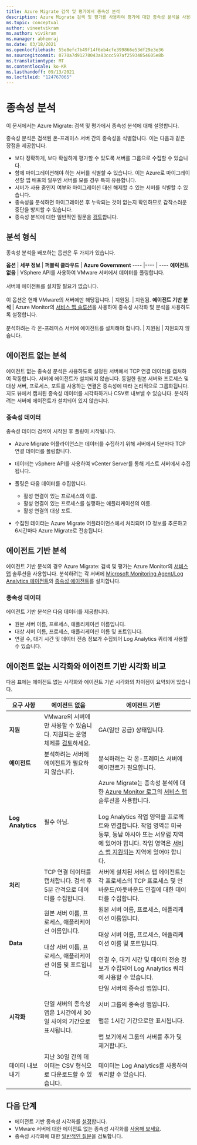 ```yaml
---
title: Azure Migrate 검색 및 평가에서 종속성 분석
description: Azure Migrate 검색 및 평가를 사용하여 평가에 대한 종속성 분석을 사용하는 방법을 설명합니다.
ms.topic: conceptual
author: vineetvikram
ms.author: vivikram
ms.manager: abhemraj
ms.date: 03/18/2021
ms.openlocfilehash: 55e8efc7b49f14f6eb4cfe399866e53df29e3e36
ms.sourcegitcommit: 0770a7d91278043a83ccc597af25934854605e8b
ms.translationtype: MT
ms.contentlocale: ko-KR
ms.lasthandoff: 09/13/2021
ms.locfileid: "124767065"
---
```

# <a name="dependency-analysis"></a>종속성 분석

이 문서에서는 Azure Migrate: 검색 및 평가에서 종속성 분석에 대해 설명합니다.

종속성 분석은 검색된 온-프레미스 서버 간의 종속성을 식별합니다. 이는 다음과 같은 장점을 제공합니다.

- 보다 정확하게, 보다 확실하게 평가할 수 있도록 서버를 그룹으로 수집할 수 있습니다.
- 함께 마이그레이션해야 하는 서버를 식별할 수 있습니다. 이는 Azure로 마이그레이션할 앱 배포의 일부인 서버를 모를 경우 특히 유용합니다.
- 서버가 사용 중인지 여부와 마이그레이션 대신 해제할 수 있는 서버를 식별할 수 있습니다.
- 종속성을 분석하면 마이그레이션 후 누락되는 것이 없는지 확인하므로 갑작스러운 중단을 방지할 수 있습니다.
- 종속성 분석에 대한 일반적인 질문을 [검토](common-questions-discovery-assessment.md#what-is-dependency-visualization)합니다.

## <a name="analysis-types"></a>분석 형식

종속성 분석을 배포하는 옵션은 두 가지가 있습니다.

**옵션** | **세부 정보** | **퍼블릭 클라우드** | **Azure Government**
----  |---- | ----
**에이전트 없음** | VSphere API를 사용하여 VMware 서버에서 데이터를 폴링합니다.<br/><br/> 서버에 에이전트를 설치할 필요가 없습니다.<br/><br/> 이 옵션은 현재 VMware의 서버에만 해당됩니다. | 지원됨. | 지원됨.
**에이전트 기반 분석** | Azure Monitor의 [서비스 맵 솔루션](../azure-monitor/vm/service-map.md)을 사용하여 종속성 시각화 및 분석을 사용하도록 설정합니다.<br/><br/> 분석하려는 각 온-프레미스 서버에 에이전트를 설치해야 합니다. | 지원됨 | 지원되지 않습니다.

## <a name="agentless-analysis"></a>에이전트 없는 분석

에이전트 없는 종속성 분석은 사용하도록 설정된 서버에서 TCP 연결 데이터를 캡처하여 작동합니다. 서버에 에이전트가 설치되지 않습니다. 동일한 원본 서버와 프로세스 및 대상 서버, 프로세스, 포트를 사용하는 연결은 종속성에 따라 논리적으로 그룹화됩니다. 지도 뷰에서 캡처된 종속성 데이터를 시각화하거나 CSV로 내보낼 수 있습니다. 분석하려는 서버에 에이전트가 설치되어 있지 않습니다.

### <a name="dependency-data"></a>종속성 데이터

종속성 데이터 검색이 시작된 후 폴링이 시작됩니다.

- Azure Migrate 어플라이언스는 데이터를 수집하기 위해 서버에서 5분마다 TCP 연결 데이터를 폴링합니다.
- 데이터는 vSphere API를 사용하여 vCenter Server를 통해 게스트 서버에서 수집됩니다.
- 폴링은 다음 데이터를 수집합니다.

    - 활성 연결이 있는 프로세스의 이름.
    - 활성 연결이 있는 프로세스를 실행하는 애플리케이션의 이름.
    - 활성 연결의 대상 포트.

- 수집된 데이터는 Azure Migrate 어플라이언스에서 처리되어 ID 정보를 추론하고 6시간마다 Azure Migrate로 전송됩니다.


## <a name="agent-based-analysis"></a>에이전트 기반 분석

에이전트 기반 분석의 경우 Azure Migrate: 검색 및 평가는 Azure Monitor의 [서비스 맵](../azure-monitor/vm/service-map.md) 솔루션을 사용합니다. 분석하려는 각 서버에 [Microsoft Monitoring Agent/Log Analytics 에이전트](../azure-monitor/agents/agents-overview.md#log-analytics-agent)와 [종속성 에이전트](../azure-monitor/agents/agents-overview.md#dependency-agent)를 설치합니다.

### <a name="dependency-data"></a>종속성 데이터

에이전트 기반 분석은 다음 데이터를 제공합니다.

- 원본 서버 이름, 프로세스, 애플리케이션 이름입니다.
- 대상 서버 이름, 프로세스, 애플리케이션 이름 및 포트입니다.
- 연결 수, 대기 시간 및 데이터 전송 정보가 수집되어 Log Analytics 쿼리에 사용할 수 있습니다.

## <a name="compare-agentless-and-agent-based"></a>에이전트 없는 시각화와 에이전트 기반 시각화 비교

다음 표에는 에이전트 없는 시각화와 에이전트 기반 시각화의 차이점이 요약되어 있습니다.

**요구 사항** | **에이전트 없음** | **에이전트 기반**
--- | --- | ---
**지원** | VMware의 서버에만 사용할 수 있습니다. 지원되는 운영 체제를 [검토](migrate-support-matrix-vmware.md#dependency-analysis-requirements-agentless)하세요. | GA(일반 공급) 상태입니다.
**에이전트** | 분석하려는 서버에 에이전트가 필요하지 않습니다. | 분석하려는 각 온-프레미스 서버에 에이전트가 필요합니다.
**Log Analytics** | 필수 아님. | Azure Migrate는 종속성 분석에 대한 [Azure Monitor 로그](../azure-monitor/logs/log-query-overview.md)의 [서비스 맵](../azure-monitor/vm/service-map.md) 솔루션을 사용합니다.<br/><br/> Log Analytics 작업 영역을 프로젝트와 연결합니다. 작업 영역은 미국 동부, 동남 아시아 또는 서유럽 지역에 있어야 합니다. 작업 영역은 [서비스 맵 지원되는](../azure-monitor/vm/vminsights-configure-workspace.md#supported-regions) 지역에 있어야 합니다.
**처리** | TCP 연결 데이터를 캡처합니다. 검색 후 5분 간격으로 데이터를 수집합니다. | 서버에 설치된 서비스 맵 에이전트는 각 프로세스의 TCP 프로세스 및 인바운드/아웃바운드 연결에 대한 데이터를 수집합니다.
**Data** | 원본 서버 이름, 프로세스, 애플리케이션 이름입니다.<br/><br/> 대상 서버 이름, 프로세스, 애플리케이션 이름 및 포트입니다. | 원본 서버 이름, 프로세스, 애플리케이션 이름입니다.<br/><br/> 대상 서버 이름, 프로세스, 애플리케이션 이름 및 포트입니다.<br/><br/> 연결 수, 대기 시간 및 데이터 전송 정보가 수집되어 Log Analytics 쿼리에 사용할 수 있습니다. 
**시각화** | 단일 서버의 종속성 맵은 1시간에서 30일 사이의 기간으로 표시됩니다. | 단일 서버의 종속성 맵입니다.<br/><br/> 서버 그룹의 종속성 맵입니다.<br/><br/>  맵은 1시간 기간으로만 표시됩니다.<br/><br/> 맵 보기에서 그룹의 서버를 추가 및 제거합니다.
데이터 내보내기 | 지난 30일 간의 데이터는 CSV 형식으로 다운로드할 수 있습니다. | 데이터는 Log Analytics를 사용하여 쿼리할 수 있습니다.



## <a name="next-steps"></a>다음 단계

- 에이전트 기반 종속성 시각화를 [설정](how-to-create-group-machine-dependencies.md)합니다.
- VMware 서버에 대한 에이전트 없는 종속성 시각화를 [사용해 보세요](how-to-create-group-machine-dependencies-agentless.md).
- 종속성 시각화에 대한 [일반적인 질문](common-questions-discovery-assessment.md#what-is-dependency-visualization)을 검토합니다.
